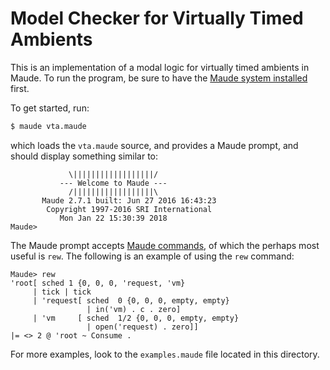 # Model Checker for Virtually Timed Ambients

This is an implementation of a modal logic for virtually timed ambients in
Maude. To run the program, be sure to have the [Maude system
installed](http://maude.cs.illinois.edu/w/index.php?title=Maude_download_and_installation)
first.

To get started, run:

```sh
$ maude vta.maude
```

which loads the `vta.maude` source, and provides a Maude prompt, and should
display something similar to:

```
		     \||||||||||||||||||/
		   --- Welcome to Maude ---
		     /||||||||||||||||||\
	   Maude 2.7.1 built: Jun 27 2016 16:43:23
	    Copyright 1997-2016 SRI International
		   Mon Jan 22 15:30:39 2018
Maude>
```

The Maude prompt accepts [Maude
commands](http://maude.cs.uiuc.edu/maude2-manual/html/maude-manualch18.html),
of which the perhaps most useful is `rew`. The following is an example of using
the `rew` command:

```
Maude> rew
'root[ sched 1 {0, 0, 0, 'request, 'vm}
     | tick | tick
     | 'request[ sched  0 {0, 0, 0, empty, empty}
                 | in('vm) . c . zero]
     | 'vm     [ sched  1/2 {0, 0, 0, empty, empty}
                 | open('request) . zero]]
|= <> 2 @ 'root ~ Consume .
```

For more examples, look to the `examples.maude` file located in this directory.
